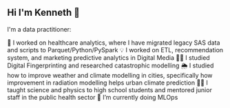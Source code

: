 ## Hi I'm Kenneth 👋
I'm a data practitioner:

🔭 I worked on healthcare analytics, where I have migrated legacy SAS data and scripts to Parquet/Python/PySpark
💡 I worked on ETL, recommendation system, and marketing predictive analytics in Digital Media
🕵️‍♂️ I studied Digital Fingerprinting and researched catastrophic modelling
🌦️ I studied how to improve weather and climate modelling in cities, specifically how improvement in radiation modelling helps urban climate prediction
👩‍🏫 I taught science and physics to high school students and mentored junior staff in the public health sector
🌱 I’m currently doing MLOps
